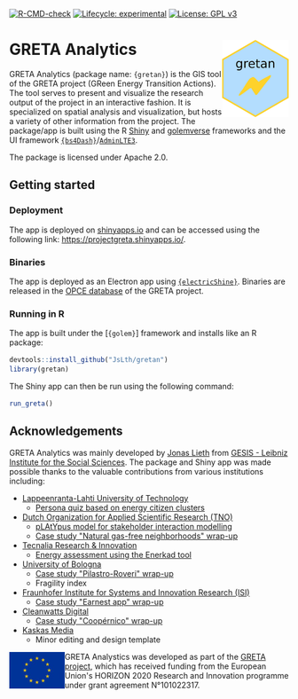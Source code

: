<!-- badges: start -->

[![R-CMD-check](https://github.com/JsLth/greta-gis-tool/actions/workflows/R-CMD-check.yaml/badge.svg)](https://github.com/JsLth/greta-gis-tool/actions/workflows/R-CMD-check.yaml) [![Lifecycle: experimental](https://img.shields.io/badge/lifecycle-experimental-orange.svg)](https://lifecycle.r-lib.org/articles/stages.html#experimental) [![License: GPL v3](https://img.shields.io/badge/License-GPLv3-blue.svg)](https://www.gnu.org/licenses/gpl-3.0)

<!-- badges: end -->



# GRETA Analytics <a href="https://zenodo.org/communities/greta/"><img align="right" height="138.5" src="man/figures/logo.png"></a>

GRETA Analytics (package name: `{gretan}`) is the GIS tool of the GRETA project (GReen Energy Transition Actions). The tool serves to present and visualize the research output of the project in an interactive fashion. It is specialized on spatial analysis and visualization, but hosts a variety of other information from the project. The package/app is built using the R [Shiny](https://github.com/rstudio/shiny) and [golemverse](https://golemverse.org/) frameworks and the UI framework [`{bs4Dash}`](https://rinterface.github.io/bs4Dash/)/[`AdminLTE3`](https://github.com/ColorlibHQ/AdminLTE).

The package is licensed under Apache 2.0.

## Getting started

### Deployment

The app is deployed on [shinyapps.io](shinyapps.io) and can be accessed using the following link: https://projectgreta.shinyapps.io/.

### Binaries

The app is deployed as an Electron app using [`{electricShine}`](https://github.com/chasemc/electricShine). Binaries are released in the [OPCE database](https://zenodo.org/communities/greta/) of the GRETA project.

### Running in R

The app is built under the [`{golem}`] framework and installs like an R package:

```r
devtools::install_github("JsLth/gretan")
library(gretan)
```

The Shiny app can then be run using the following command:

```r
run_greta()
```

## Acknowledgements

GRETA Analytics was mainly developed by [Jonas Lieth](mailto:jonas.lieth@gesis.org) from [GESIS - Leibniz Institute for the Social Sciences](https://www.gesis.org/en/). The package and Shiny app was made possible thanks to the valuable contributions from various institutions including:

- [Lappeenranta-Lahti University of Technology](https://www.lut.fi/en)
  - [Persona quiz based on energy citizen clusters](https://projectgreta.eu/wp-content/uploads/2023/09/GRETA_D2.4_Energy-citizen-empowerment-through-energy-data-interactions.pdf)
- [Dutch Organization for Applied Scientific Research (TNO)](https://www.tno.nl/en/)
  - [pLAtYpus model for stakeholder interaction modelling](https://github.com/TNO/pLAtYpus)
  - [Case study "Natural gas-free neighborhoods" wrap-up](https://projectgreta.eu/wp-content/uploads/2023/01/GRETA_D3_2_Case-study-2-report_v1_0.pdf)
- [Tecnalia Research & Innovation](https://www.tecnalia.com/en/home)
  - [Energy assessment using the Enerkad tool](https://www.enerkad.net/)
- [University of Bologna](https://www.unibo.it/)
  - [Case study "Pilastro-Roveri" wrap-up](https://projectgreta.eu/wp-content/uploads/2023/01/GRETA_D3_1_Case-study-1-report_v1_0.pdf)
  - Fragility index
- [Fraunhofer Institute for Systems and Innovation Research (ISI)](https://www.isi.fraunhofer.de/)
  - [Case study "Earnest app" wrap-up](https://projectgreta.eu/wp-content/uploads/2023/01/GRETA_D3_5_Case-study-5-report_v1_0.pdf)
- [Cleanwatts Digital](https://cleanwatts.energy/)
  - [Case study "Coopérnico" wrap-up](https://projectgreta.eu/wp-content/uploads/2023/01/GRETA_D3_3_Case-study-3-report_v1_0.pdf)
- [Kaskas Media](https://kaskas.fi/en/)
  - Minor editing and design template

<img width="100rem" align="left" src="inst/app/www/eu_flag.jpg">

GRETA Analystics was developed as part of the [GRETA project](https://projectgreta.eu/), which has received funding from the European Union's HORIZON 2020 Research and Innovation programme under grant agreement N°101022317.
